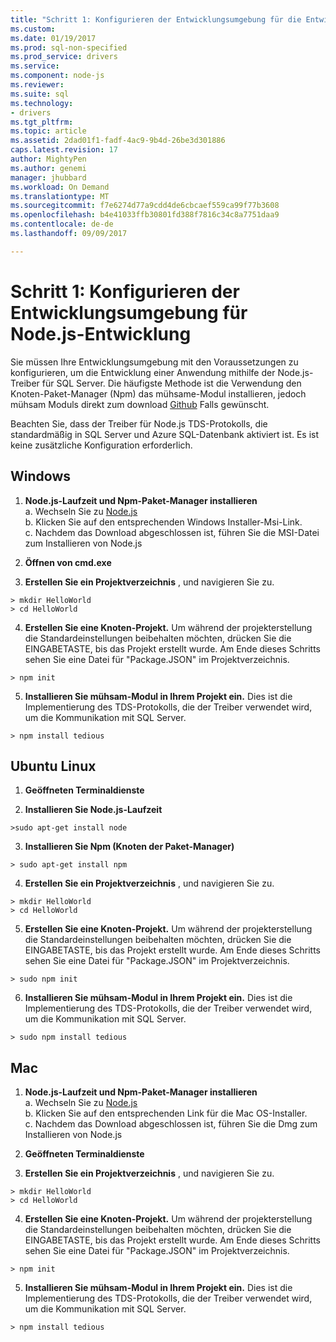```yaml
---
title: "Schritt 1: Konfigurieren der Entwicklungsumgebung für die Entwicklung von Node.js | Microsoft Docs"
ms.custom: 
ms.date: 01/19/2017
ms.prod: sql-non-specified
ms.prod_service: drivers
ms.service: 
ms.component: node-js
ms.reviewer: 
ms.suite: sql
ms.technology:
- drivers
ms.tgt_pltfrm: 
ms.topic: article
ms.assetid: 2dad01f1-fadf-4ac9-9b4d-26be3d301886
caps.latest.revision: 17
author: MightyPen
ms.author: genemi
manager: jhubbard
ms.workload: On Demand
ms.translationtype: MT
ms.sourcegitcommit: f7e6274d77a9cdd4de6cbcaef559ca99f77b3608
ms.openlocfilehash: b4e41033ffb30801fd388f7816c34c8a7751daa9
ms.contentlocale: de-de
ms.lasthandoff: 09/09/2017

---
```

# <a name="step-1--configure-development-environment-for-nodejs-development"></a>Schritt 1: Konfigurieren der Entwicklungsumgebung für Node.js-Entwicklung
Sie müssen Ihre Entwicklungsumgebung mit den Voraussetzungen zu konfigurieren, um die Entwicklung einer Anwendung mithilfe der Node.js-Treiber für SQL Server.  Die häufigste Methode ist die Verwendung den Knoten-Paket-Manager (Npm) das mühsame-Modul installieren, jedoch mühsam Moduls direkt zum download [Github](https://github.com/pekim/tedious) Falls gewünscht.  
  
Beachten Sie, dass der Treiber für Node.js TDS-Protokolls, die standardmäßig in SQL Server und Azure SQL-Datenbank aktiviert ist.  Es ist keine zusätzliche Konfiguration erforderlich.  
  
## <a name="windows"></a>Windows  
  
1. **Node.js-Laufzeit und Npm-Paket-Manager installieren**  
a. Wechseln Sie zu [Node.js](https://nodejs.org/en/download/)  
b. Klicken Sie auf den entsprechenden Windows Installer-Msi-Link.   
c. Nachdem das Download abgeschlossen ist, führen Sie die MSI-Datei zum Installieren von Node.js  
  
2. **Öffnen von cmd.exe**  
  
3. **Erstellen Sie ein Projektverzeichnis** , und navigieren Sie zu.    
```  
> mkdir HelloWorld  
> cd HelloWorld  
```  
4. **Erstellen Sie eine Knoten-Projekt.**  Um während der projekterstellung die Standardeinstellungen beibehalten möchten, drücken Sie die EINGABETASTE, bis das Projekt erstellt wurde. Am Ende dieses Schritts sehen Sie eine Datei für "Package.JSON" im Projektverzeichnis.  
```  
> npm init  
```  
  
5. **Installieren Sie mühsam-Modul in Ihrem Projekt ein.**  Dies ist die Implementierung des TDS-Protokolls, die der Treiber verwendet wird, um die Kommunikation mit SQL Server.  
```  
> npm install tedious  
```  
  
## <a name="ubuntu-linux"></a>Ubuntu Linux  
  
1.  **Geöffneten Terminaldienste**  
  
2. **Installieren Sie Node.js-Laufzeit**  
```  
>sudo apt-get install node  
```  
3. **Installieren Sie Npm (Knoten der Paket-Manager)**  
```  
> sudo apt-get install npm  
```  
4. **Erstellen Sie ein Projektverzeichnis** , und navigieren Sie zu.    
```  
> mkdir HelloWorld  
> cd HelloWorld  
```  
  
5. **Erstellen Sie eine Knoten-Projekt.**  Um während der projekterstellung die Standardeinstellungen beibehalten möchten, drücken Sie die EINGABETASTE, bis das Projekt erstellt wurde. Am Ende dieses Schritts sehen Sie eine Datei für "Package.JSON" im Projektverzeichnis.  
```  
> sudo npm init  
```  
  
6. **Installieren Sie mühsam-Modul in Ihrem Projekt ein.**  Dies ist die Implementierung des TDS-Protokolls, die der Treiber verwendet wird, um die Kommunikation mit SQL Server.  
```  
> sudo npm install tedious  
```  
  
## <a name="mac"></a>Mac  
  
1. **Node.js-Laufzeit und Npm-Paket-Manager installieren**  
a. Wechseln Sie zu [Node.js](https://nodejs.org/en/download/)  
b. Klicken Sie auf den entsprechenden Link für die Mac OS-Installer.  
c. Nachdem das Download abgeschlossen ist, führen Sie die Dmg zum Installieren von Node.js  
  
2. **Geöffneten Terminaldienste**  
  
3. **Erstellen Sie ein Projektverzeichnis** , und navigieren Sie zu.    
```  
> mkdir HelloWorld  
> cd HelloWorld  
```  
  
4. **Erstellen Sie eine Knoten-Projekt.**  Um während der projekterstellung die Standardeinstellungen beibehalten möchten, drücken Sie die EINGABETASTE, bis das Projekt erstellt wurde. Am Ende dieses Schritts sehen Sie eine Datei für "Package.JSON" im Projektverzeichnis.  
```  
> npm init  
```  
  
5. **Installieren Sie mühsam-Modul in Ihrem Projekt ein.**  Dies ist die Implementierung des TDS-Protokolls, die der Treiber verwendet wird, um die Kommunikation mit SQL Server.  
```  
> npm install tedious  
```  
  

